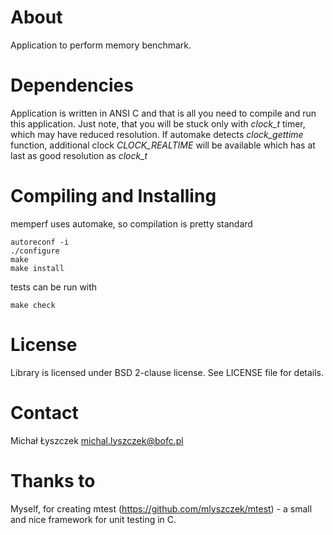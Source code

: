 About
=====

Application to perform memory benchmark.

Dependencies
============

Application is written in ANSI C and that is all you need to compile and run
this application. Just note, that you will be stuck only with *clock\_t* timer,
which may have reduced resolution. If automake detects *clock\_gettime*
function, additional clock *CLOCK\_REALTIME* will be available which has at
last as good resolution as *clock\_t*

Compiling and Installing
========================

memperf uses automake, so compilation is pretty standard

~~~{.sh}
autoreconf -i
./configure
make
make install
~~~

tests can be run with

~~~{.sh}
make check
~~~

License
=======

Library is licensed under BSD 2-clause license. See LICENSE file for details.

Contact
=======

Michał Łyszczek <michal.lyszczek@bofc.pl>

Thanks to
=========

Myself, for creating mtest (https://github.com/mlyszczek/mtest) - a small and
nice framework for unit testing in C.
